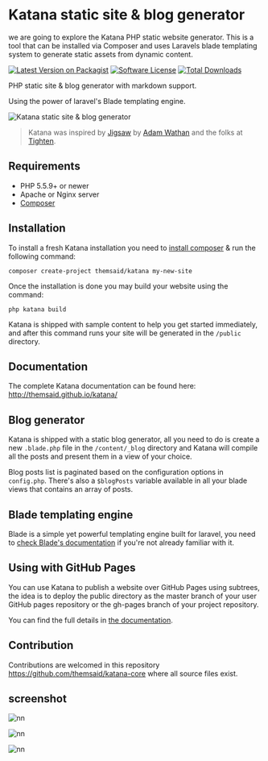 # Katana static site & blog generator

 we are going to explore the Katana PHP static website generator. This is a tool that can be installed via Composer and uses Laravels blade templating system to generate static assets from dynamic content.


[![Latest Version on Packagist](https://img.shields.io/packagist/v/themsaid/katana.svg?style=flat-square)](https://packagist.org/packages/themsaid/katana)
[![Software License](https://img.shields.io/badge/license-MIT-brightgreen.svg?style=flat-square)](LICENSE.txt)
[![Total Downloads](https://img.shields.io/packagist/dt/themsaid/katana-core.svg?style=flat-square)](https://packagist.org/packages/themsaid/katana-core)

PHP static site & blog generator with markdown support.

Using the power of laravel's Blade templating engine.

![Katana static site & blog generator](http://s14.postimg.org/a1gqg2zs1/katana.jpg)

> Katana was inspired by [Jigsaw](https://github.com/tightenco/jigsaw) by [Adam Wathan](http://adamwathan.me/) and the folks at [Tighten](http://tighten.co/).

## Requirements

- PHP 5.5.9+ or newer
- Apache or Nginx server
- [Composer](https://getcomposer.org)

## Installation

To install a fresh Katana installation you need to [install composer](https://getcomposer.org/doc/00-intro.md#installation-linux-unix-osx) & run the following command:

```
composer create-project themsaid/katana my-new-site
```

Once the installation is done you may build your website using the command:

```
php katana build
```

Katana is shipped with sample content to help you get started immediately, and after this command runs your site will be generated in the `/public` directory.

## Documentation

The complete Katana documentation can be found here: http://themsaid.github.io/katana/

## Blog generator

Katana is shipped with a static blog generator, all you need to do is create a new `.blade.php` file in the `/content/_blog` directory and Katana
will compile all the posts and present them in a view of your choice.

Blog posts list is paginated based on the configuration options in `config.php`. There's also a `$blogPosts` variable available in all your blade
views that contains an array of posts.

## Blade templating engine

Blade is a simple yet powerful templating engine built for laravel, you need to [check Blade's documentation](https://laravel.com/docs/5.2/blade) if you're not already familiar with it.

## Using with GitHub Pages
You can use Katana to publish a website over GitHub Pages using subtrees, the idea is to deploy the public directory as the master branch of your user GitHub pages repository or the gh-pages branch of your project repository.

You can find the full details in [the documentation](http://themsaid.github.io/katana/).

## Contribution

Contributions are welcomed in this repository https://github.com/themsaid/katana-core where all source files exist.

## screenshot


![nn](https://user-images.githubusercontent.com/12325386/28488401-d19068f2-6edb-11e7-836b-8c3b07ab789a.JPG)

![nn](https://user-images.githubusercontent.com/12325386/28488412-0d532096-6edc-11e7-82c8-0550a734e8b9.JPG)

![nn](https://user-images.githubusercontent.com/12325386/28488442-a3a021e8-6edc-11e7-8757-fc8c7241b505.JPG)

